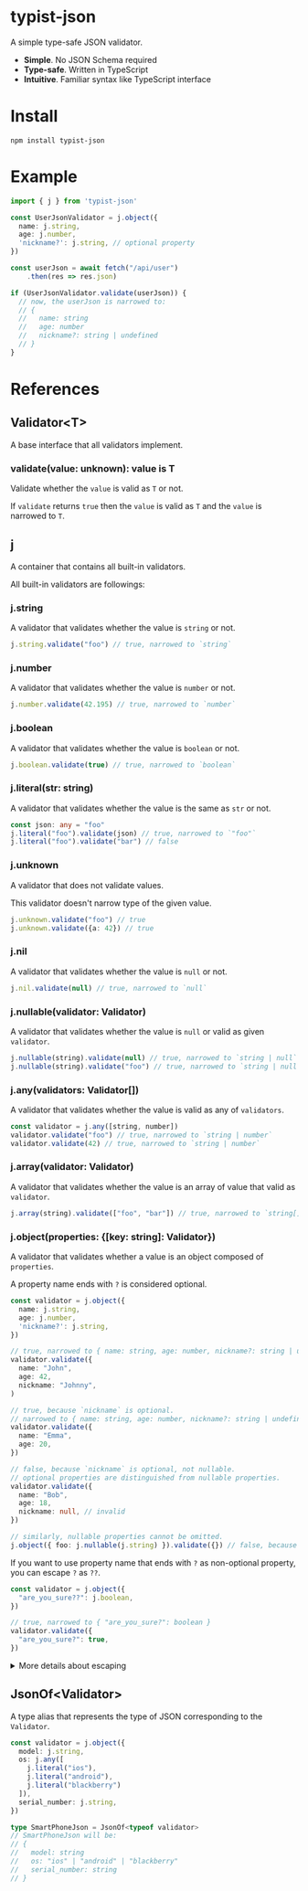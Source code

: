 # typist-json

A simple type-safe JSON validator.

- **Simple**. No JSON Schema required
- **Type-safe**. Written in TypeScript
- **Intuitive**. Familiar syntax like TypeScript interface

# Install

```shell
npm install typist-json
```

# Example

```typescript
import { j } from 'typist-json'

const UserJsonValidator = j.object({
  name: j.string,
  age: j.number,
  'nickname?': j.string, // optional property
})

const userJson = await fetch("/api/user")
    .then(res => res.json)

if (UserJsonValidator.validate(userJson)) {
  // now, the userJson is narrowed to:
  // {
  //   name: string
  //   age: number
  //   nickname?: string | undefined
  // }
}
```

# References

## Validator\<T>

A base interface that all validators implement.

### validate(value: unknown): value is T

Validate whether the `value` is valid as `T` or not.

If `validate` returns `true` then the `value` is valid as `T`
and the `value` is narrowed to `T`.

## j

A container that contains all built-in validators.

All built-in validators are followings:

### j.string

A validator that validates whether the value is `string` or not.

```TypeScript
j.string.validate("foo") // true, narrowed to `string`
```

### j.number

A validator that validates whether the value is `number` or not.

```TypeScript
j.number.validate(42.195) // true, narrowed to `number`
```

### j.boolean

A validator that validates whether the value is `boolean` or not.

```TypeScript
j.boolean.validate(true) // true, narrowed to `boolean`
```

### j.literal(str: string)

A validator that validates whether the value is the same as `str` or not.

```TypeScript
const json: any = "foo"
j.literal("foo").validate(json) // true, narrowed to `"foo"`
j.literal("foo").validate("bar") // false
```

### j.unknown

A validator that does not validate values.

This validator doesn't narrow type of the given value.

```TypeScript
j.unknown.validate("foo") // true
j.unknown.validate({a: 42}) // true
```

### j.nil

A validator that validates whether the value is `null` or not.

```TypeScript
j.nil.validate(null) // true, narrowed to `null`
```

### j.nullable(validator: Validator)

A validator that validates whether the value is `null` or valid as given `validator`.

```TypeScript
j.nullable(string).validate(null) // true, narrowed to `string | null`
j.nullable(string).validate("foo") // true, narrowed to `string | null`
```

### j.any(validators: Validator[])

A validator that validates whether the value is valid as any of `validators`.

```TypeScript
const validator = j.any([string, number])
validator.validate("foo") // true, narrowed to `string | number`
validator.validate(42) // true, narrowed to `string | number`
```

### j.array(validator: Validator)

A validator that validates whether the value is an array of value that valid as `validator`.

```TypeScript
j.array(string).validate(["foo", "bar"]) // true, narrowed to `string[]`
```

### j.object(properties: {[key: string]: Validator})

A validator that validates whether a value is an object composed of `properties`.

A property name ends with `?` is considered optional.

```TypeScript
const validator = j.object({
  name: j.string,
  age: j.number,
  'nickname?': j.string,
})

// true, narrowed to { name: string, age: number, nickname?: string | undefined }
validator.validate({
  name: "John",
  age: 42,
  nickname: "Johnny",
)

// true, because `nickname` is optional.
// narrowed to { name: string, age: number, nickname?: string | undefined }
validator.validate({
  name: "Emma",
  age: 20,
})

// false, because `nickname` is optional, not nullable.
// optional properties are distinguished from nullable properties.
validator.validate({
  name: "Bob",
  age: 18,
  nickname: null, // invalid
})

// similarly, nullable properties cannot be omitted.
j.object({ foo: j.nullable(j.string) }).validate({}) // false, because property named `foo` is required
```

If you want to use property name that ends with `?` as non-optional property, you can escape `?` as `??`.

```TypeScript
const validator = j.object({
  "are_you_sure??": j.boolean,
})

// true, narrowed to { "are_you_sure?": boolean }
validator.validate({
  "are_you_sure?": true,
})
```

<details>
<summary>More details about escaping</summary>

As mentioned above, you need to escape all trailing `?` as `??`.

So if you want optional property with a name `"foo???"`,
you should use `"foo???????"` as property name for `j.object` like:

```TypeScript
const validator = j.object({
  "foo???????": j.boolean,
})

// true, narrowed to { "foo???"?: boolean | undefined }
validator.validate({
  "foo???": true,
})
```
</details>

## JsonOf\<Validator>

A type alias that represents the type of JSON corresponding to the `Validator`.

```TypeScript
const validator = j.object({
  model: j.string,
  os: j.any([
    j.literal("ios"),
    j.literal("android"),
    j.literal("blackberry")
  ]),
  serial_number: j.string,
})

type SmartPhoneJson = JsonOf<typeof validator>
// SmartPhoneJson will be:
// {
//   model: string
//   os: "ios" | "android" | "blackberry"
//   serial_number: string
// }
```
